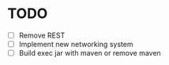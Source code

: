 # TODO

- [ ] Remove REST
- [ ] Implement new networking system
- [ ] Build exec jar with maven or remove maven
